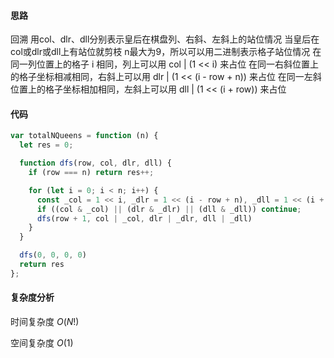 #### 思路

回溯
用col、dlr、dll分别表示皇后在棋盘列、右斜、左斜上的站位情况
当皇后在col或dlr或dll上有站位就剪枝
n最大为9，所以可以用二进制表示格子站位情况
在同一列位置上的格子 i 相同，列上可以用 col | (1 << i) 来占位
在同一右斜位置上的格子坐标相减相同，右斜上可以用 dlr | (1 << (i - row + n)) 来占位
在同一左斜位置上的格子坐标相加相同，左斜上可以用 dll | (1 << (i + row)) 来占位

#### 代码

```JavaScript
var totalNQueens = function (n) {
  let res = 0;

  function dfs(row, col, dlr, dll) {
    if (row === n) return res++;

    for (let i = 0; i < n; i++) {
      const _col = 1 << i, _dlr = 1 << (i - row + n), _dll = 1 << (i + row);
      if ((col & _col) || (dlr & _dlr) || (dll & _dll)) continue;
      dfs(row + 1, col | _col, dlr | _dlr, dll | _dll)
    }
  }

  dfs(0, 0, 0, 0)
  return res
};
```

#### 复杂度分析

时间复杂度	$O(N!)$

空间复杂度	$O(1)$